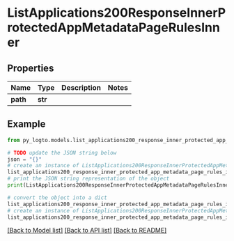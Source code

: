 # ListApplications200ResponseInnerProtectedAppMetadataPageRulesInner


## Properties

Name | Type | Description | Notes
------------ | ------------- | ------------- | -------------
**path** | **str** |  | 

## Example

```python
from py_logto.models.list_applications200_response_inner_protected_app_metadata_page_rules_inner import ListApplications200ResponseInnerProtectedAppMetadataPageRulesInner

# TODO update the JSON string below
json = "{}"
# create an instance of ListApplications200ResponseInnerProtectedAppMetadataPageRulesInner from a JSON string
list_applications200_response_inner_protected_app_metadata_page_rules_inner_instance = ListApplications200ResponseInnerProtectedAppMetadataPageRulesInner.from_json(json)
# print the JSON string representation of the object
print(ListApplications200ResponseInnerProtectedAppMetadataPageRulesInner.to_json())

# convert the object into a dict
list_applications200_response_inner_protected_app_metadata_page_rules_inner_dict = list_applications200_response_inner_protected_app_metadata_page_rules_inner_instance.to_dict()
# create an instance of ListApplications200ResponseInnerProtectedAppMetadataPageRulesInner from a dict
list_applications200_response_inner_protected_app_metadata_page_rules_inner_from_dict = ListApplications200ResponseInnerProtectedAppMetadataPageRulesInner.from_dict(list_applications200_response_inner_protected_app_metadata_page_rules_inner_dict)
```
[[Back to Model list]](../README.md#documentation-for-models) [[Back to API list]](../README.md#documentation-for-api-endpoints) [[Back to README]](../README.md)


